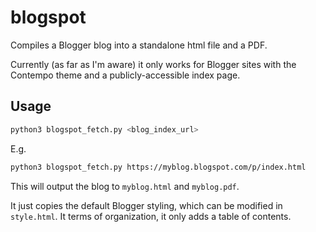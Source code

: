 # blogspot

Compiles a Blogger blog into a standalone html file and a PDF.

Currently (as far as I'm aware) it only works for Blogger sites with the Contempo theme and a publicly-accessible index page.

## Usage

```bash
python3 blogspot_fetch.py <blog_index_url>
```

E.g.

```bash
python3 blogspot_fetch.py https://myblog.blogspot.com/p/index.html
```

This will output the blog to `myblog.html` and `myblog.pdf`.

It just copies the default Blogger styling, which can be modified in `style.html`. It terms of organization, it only adds a table of contents.
